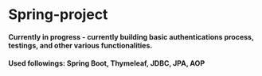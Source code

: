 # Spring-project
#### Currently in progress - currently building basic authentications process, testings, and other various functionalities.
#### Used followings: Spring Boot, Thymeleaf, JDBC, JPA, AOP
